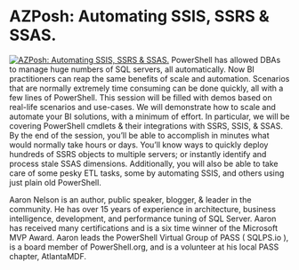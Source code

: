 # AZPosh: Automating SSIS, SSRS & SSAS.

[![AZPosh: Automating SSIS, SSRS & SSAS.](https://i2.ytimg.com/vi/uWMW4BNPO4c/hqdefault.jpg "AZPosh: Automating SSIS, SSRS & SSAS.")](https://www.youtube.com/watch?v=uWMW4BNPO4c)
PowerShell has allowed DBAs to manage huge numbers of SQL servers, all
automatically. Now BI practitioners can reap the same benefits of scale and
automation. Scenarios that are normally extremely time consuming can be done
quickly, all with a few lines of PowerShell.
This session will be filled with demos based on real-life scenarios and use-cases.
We will demonstrate how to scale and automate your BI solutions, with a
minimum of effort. In particular, we will be covering PowerShell cmdlets & their
integrations with SSRS, SSIS, & SSAS.
By the end of the session, you’ll be able to accomplish in minutes what would
normally take hours or days. You’ll know ways to quickly deploy hundreds of
SSRS objects to multiple servers; or instantly identify and process stale SSAS
dimensions. Additionally, you will also be able to take care of some pesky ETL
tasks, some by automating SSIS, and others using just plain old PowerShell.

Aaron Nelson is an author, public speaker, blogger, & leader in the community. He has over 15 years of experience in architecture, business intelligence, development, and performance tuning of SQL Server. Aaron has received many certifications and is a six time winner of the Microsoft MVP Award. Aaron leads the PowerShell Virtual Group of PASS ( SQLPS.io ), is a board member of PowerShell.org, and is a volunteer at his local PASS chapter, AtlantaMDF.


